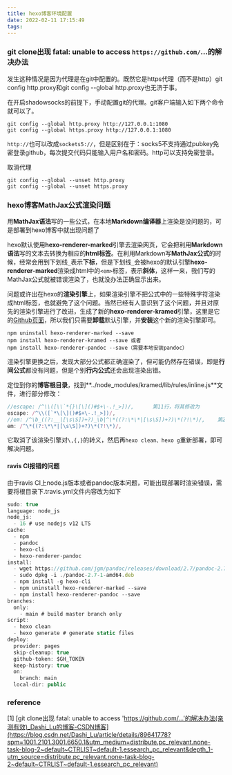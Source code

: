```yaml
---
title: hexo博客环境配置
date: 2022-02-11 17:15:49
tags:
---
```


### git clone出现 fatal: unable to access `https://github.com/`...的解决办法

发生这种情况是因为代理是在git中配置的。既然它是https代理（而不是http）git config http.proxy和git config --global http.proxy也无济于事。

在开启shadowsocks的前提下，手动配置git的代理。git客户端输入如下两个命令就可以了。

```
git config --global http.proxy http://127.0.0.1:1080
git config --global https.proxy http://127.0.0.1:1080
```

`http://`也可以改成`sockets5://`，但是区别在于：socks5不支持通过pubkey免密登录github，每次提交代码只能输入用户名和密码。http可以支持免密登录。

取消代理

```
git config --global --unset http.proxy
git config --global --unset https.proxy
```

### hexo博客MathJax公式渲染问题

用**MathJax语法**写的一些公式，在本地**Markdown编译器**上渲染是没问题的，可是部署到hexo博客中就出现问题了

hexo默认使用**hexo-renderer-marked**引擎去渲染网页，它会把利用**Markdown语法**写的文本去转换为相应的**html标签**。在利用Markdown写**MathJax公式**的时候，经常会用到下划线`_`表示**下标**，但是下划线`_`会被hexo的默认引擎**hexo-renderer-marked**渲染成html中的`<em>`标签，表示**斜体**，这样一来，我们写的MathJax公式就被错误渲染了，也就没办法正确显示出来。

问题或许出在hexo的**渲染引擎**上，如果渲染引擎不把公式中的一些特殊字符渲染成html标签，也就避免了这个问题。当然已经有人意识到了这个问题，并且对原先的渲染引擎进行了改进，生成了新的**hexo-renderer-kramed**引擎，这里是它的[Github页面](https://github.com/sun11/hexo-renderer-kramed)，所以我们只需要**卸载**默认引擎，并**安装**这个新的渲染引擎即可。

```
npm uninstall hexo-renderer-marked --save
npm install hexo-renderer-kramed --save 或者
npm install hexo-renderer-pandoc --save（需要本地安装pandoc）
```

渲染引擎更换之后，发现大部分公式都正确渲染了，但可能仍然存在错误，即是**行间公式**都没有问题，但是个别**行内公式**还会出现渲染出错。

定位到你的**博客根目录**，找到**../node_modules/kramed/lib/rules/inline.js**文件，进行部分修改：

```javascript
//escape: /^\\([\\`*{}\[\]()#$+\-.!_>])/,      第11行，将其修改为
escape: /^\\([`*\[\]()#$+\-.!_>])/,
//em: /^\b_((?:__|[\s\S])+?)_\b|^\*((?:\*\*|[\s\S])+?)\*(?!\*)/,    第20行，将其修改为
em: /^\*((?:\*\*|[\s\S])+?)\*(?!\*)/,
```

它取消了该渲染引擎对`\,{,}`的转义，然后再`hexo clean、hexo g`重新部署，即可解决问题。

#### ravis CI报错的问题

由于ravis CI上node.js版本或者pandoc版本问题，可能出现部署时渲染错误，需要将根目录下.travis.yml文件内容改为如下

```javascript
sudo: true
language: node_js
node_js:
  - 16 # use nodejs v12 LTS
cache: 
  - npm 
  - pandoc
  - hexo-cli
  - hexo-renderer-pandoc
install:
  - wget https://github.com/jgm/pandoc/releases/download/2.7/pandoc-2.7-1-amd64.deb
  - sudo dpkg -i ./pandoc-2.7-1-amd64.deb
  - npm install -g hexo-cli
  - npm uninstall hexo-renderer-marked --save
  - npm install hexo-renderer-pandoc --save
branches:
  only:
    - main # build master branch only
script:
  - hexo clean
  - hexo generate # generate static files
deploy:
  provider: pages
  skip-cleanup: true
  github-token: $GH_TOKEN
  keep-history: true
  on:
    branch: main
  local-dir: public
```



### reference

[1] [git clone出现 fatal: unable to access 'https://github.com/...'的解决办法(亲测有效)_Dashi_Lu的博客-CSDN博客](https://blog.csdn.net/Dashi_Lu/article/details/89641778?spm=1001.2101.3001.6650.1&utm_medium=distribute.pc_relevant.none-task-blog-2~default~CTRLIST~default-1.essearch_pc_relevant&depth_1-utm_source=distribute.pc_relevant.none-task-blog-2~default~CTRLIST~default-1.essearch_pc_relevant)